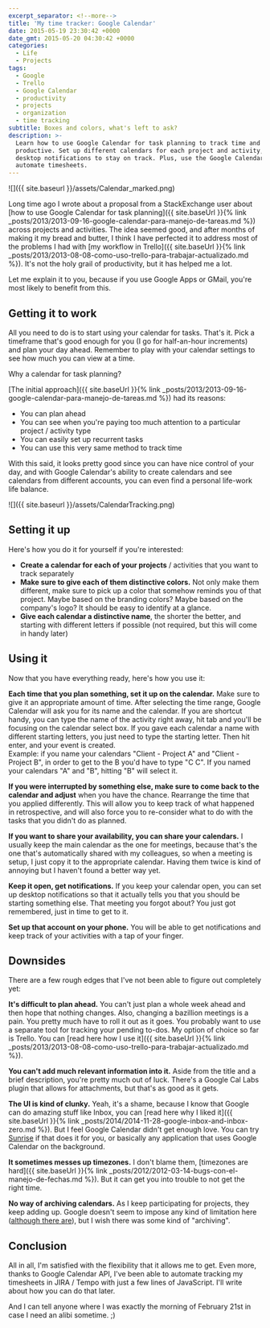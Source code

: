 ```yaml
---
excerpt_separator: <!--more-->
title: 'My time tracker: Google Calendar'
date: 2015-05-19 23:30:42 +0000
date_gmt: 2015-05-20 04:30:42 +0000
categories:
  - Life
  - Projects
tags:
  - Google
  - Trello
  - Google Calendar
  - productivity
  - projects
  - organization
  - time tracking
subtitle: Boxes and colors, what's left to ask?
description: >-
  Learn how to use Google Calendar for task planning to track time and stay
  productive. Set up different calendars for each project and activity, and use
  desktop notifications to stay on track. Plus, use the Google Calendar API to
  automate timesheets.
---
```



![]({{ site.baseurl }}/assets/Calendar_marked.png)

Long time ago I wrote about a proposal from a StackExchange user about [how to use Google Calendar for task planning]({{ site.baseUrl }}{% link _posts/2013/2013-09-16-google-calendar-para-manejo-de-tareas.md %}) across projects and activities. The idea seemed good, and after months of making it my bread and butter, I think I have perfected it to address most of the problems I had with [my workflow in Trello]({{ site.baseUrl }}{% link _posts/2013/2013-08-08-como-uso-trello-para-trabajar-actualizado.md %}). It's  not the holy grail of productivity, but it has helped me a lot.

Let me explain it to you, because if you use Google Apps or GMail, you're most likely to benefit from this.

<!--more-->

## Getting it to work

All you need to do is to start using your calendar for tasks. That's it. Pick a timeframe that's good enough for you (I go for half-an-hour increments) and plan your day ahead. Remember to play with your calendar settings to see how much you can view at a time.

Why a calendar for task planning?

[The initial approach]({{ site.baseUrl }}{% link _posts/2013/2013-09-16-google-calendar-para-manejo-de-tareas.md %}) had its reasons:

- You can plan ahead
- You can see when you're paying too much attention to a particular project / activity type
- You can easily set up recurrent tasks
- You can use this very same method to track time

With this said, it looks pretty good since you can have nice control of your day, and with Google Calendar's ability to create calendars and see calendars from different accounts, you can even find a personal life-work life balance.

![]({{ site.baseurl }}/assets/CalendarTracking.png)


## Setting it up

Here's how you do it for yourself if you're interested:

- **Create a calendar for each of your projects** / activities that you want to track separately
- **Make sure to give each of them distinctive colors.** Not only make them different, make sure to pick up a color that somehow reminds you of that project. Maybe based on the branding colors? Maybe based on the company's logo? It should be easy to identify at a glance.
- **Give each calendar a distinctive name**, the shorter the better, and starting with different letters if possible (not required, but this will come in handy later)

## Using it

Now that you have everything ready, here's how you use it:

**Each time that you plan something, set it up on the calendar.** Make sure to give it an appropriate amount of time. After selecting the time range, Google Calendar will ask you for its name and the calendar. If you are shortcut handy, you can type the name of the activity right away, hit tab and you'll be focusing on the calendar select box. If you gave each calendar a name with different starting letters, you just need to type the starting letter. Then hit enter, and your event is created.<br />
Example: if you name your calendars "Client - Project A" and "Client - Project B", in order to get to the B you'd have to type "C C". If you named your calendars "A" and "B", hitting "B" will select it.

**If you were interrupted by something else, make sure to come back to the calendar and adjust** when you have the chance. Rearrange the time that you applied differently. This will allow you to keep track of what happened in retrospective, and will also force you to re-consider what to do with the tasks that you didn't do as planned.

**If you want to share your availability, you can share your calendars.** I usually keep the main calendar as the one for meetings, because that's the one that's automatically shared with my colleagues, so when a meeting is setup, I just copy it to the appropriate calendar. Having them twice is kind of annoying but I haven't found a better way yet.

**Keep it open, get notifications.** If you keep your calendar open, you can set up desktop notifications so that it actually tells you that you should be starting something else. That meeting you forgot about? You just got remembered, just in time to get to it.

**Set up that account on your phone.** You will be able to get notifications and keep track of your activities with a tap of your finger.

## Downsides

There are a few rough edges that I've not been able to figure out completely yet:

**It's difficult to plan ahead.** You can't just plan a whole week ahead and then hope that nothing changes. Also, changing a bazillion meetings is a pain. You pretty much have to roll it out as it goes. You probably want to use a separate tool for tracking your pending to-dos. My option of choice so far is Trello. You can [read here how I use it]({{ site.baseUrl }}{% link _posts/2013/2013-08-08-como-uso-trello-para-trabajar-actualizado.md %}).

**You can't add much relevant information into it.** Aside from the title and a brief description, you're pretty much out of luck. There's a Google Cal Labs plugin that allows for attachments, but that's as good as it gets.

**The UI is kind of clunky.** Yeah, it's a shame, because I know that Google can do amazing stuff like Inbox, you can [read here why I liked it]({{ site.baseUrl }}{% link _posts/2014/2014-11-28-google-inbox-and-inbox-zero.md %}). But I feel Google Calendar didn't get enough love. You can try [Sunrise](https://calendar.sunrise.am/) if that does it for you, or basically any application that uses Google Calendar on the background.

**It sometimes messes up timezones.** I don't blame them, [timezones are hard]({{ site.baseUrl }}{% link _posts/2012/2012-03-14-bugs-con-el-manejo-de-fechas.md %}). But it can get you into trouble to not get the right time.

**No way of archiving calendars.** As I keep participating for projects, they keep adding up. Google doesn't seem to impose any kind of limitation here ([although there are](https://support.google.com/a/answer/2905486?hl=en)), but I wish there was some kind of "archiving".

## Conclusion

All in all, I'm satisfied with the flexibility that it allows me to get. Even more, thanks to Google Calendar API, I've been able to automate tracking my timesheets in JIRA / Tempo with just a few lines of JavaScript. I'll write about how you can do that later.

And I can tell anyone where I was exactly the morning of February 21st in case I need an alibi sometime. ;)
